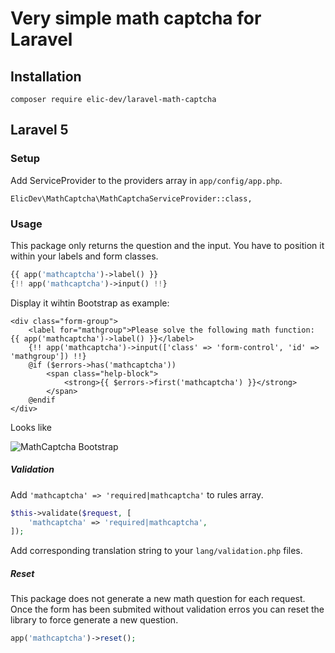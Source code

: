# Very simple math captcha for Laravel

## Installation

```
composer require elic-dev/laravel-math-captcha
```

## Laravel 5

### Setup

Add ServiceProvider to the providers array in `app/config/app.php`.

```
ElicDev\MathCaptcha\MathCaptchaServiceProvider::class,
```


### Usage

This package only returns the question and the input. You have to position it within your labels and form classes.

```php
{{ app('mathcaptcha')->label() }}
{!! app('mathcaptcha')->input() !!}
```

Display it wihtin Bootstrap as example:

```
<div class="form-group">
    <label for="mathgroup">Please solve the following math function: {{ app('mathcaptcha')->label() }}</label>
    {!! app('mathcaptcha')->input(['class' => 'form-control', 'id' => 'mathgroup']) !!}
    @if ($errors->has('mathcaptcha'))
        <span class="help-block">
            <strong>{{ $errors->first('mathcaptcha') }}</strong>
        </span>
    @endif
</div>
```

Looks like

![MathCaptcha Bootstrap](https://raw.githubusercontent.com/elic-dev/laravel-math-captcha/master/readme_bootstrap_sample.png)


##### Validation

Add `'mathcaptcha' => 'required|mathcaptcha'` to rules array.


```php
$this->validate($request, [
    'mathcaptcha' => 'required|mathcaptcha',
]);

```

Add corresponding translation string to your `lang/validation.php` files.

##### Reset

This package does not generate a new math question for each request. Once the
form has been submited without validation erros you can reset the library to force
generate a new question.

```php
app('mathcaptcha')->reset();
```




